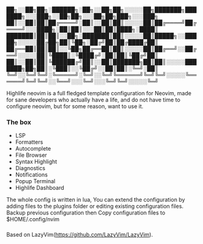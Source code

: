 ██╗░░██╗██╗░██████╗░██╗░░██╗██╗░░░░░██╗███████╗███████╗░░░███╗░░██╗██╗░░░██╗██╗███╗░░░███╗
██║░░██║██║██╔════╝░██║░░██║██║░░░░░██║██╔════╝██╔════╝░░░████╗░██║██║░░░██║██║████╗░████║
███████║██║██║░░██╗░███████║██║░░░░░██║█████╗░░█████╗░░░░░██╔██╗██║╚██╗░██╔╝██║██╔████╔██║
██╔══██║██║██║░░╚██╗██╔══██║██║░░░░░██║██╔══╝░░██╔══╝░░░░░██║╚████║░╚████╔╝░██║██║╚██╔╝██║
██║░░██║██║╚██████╔╝██║░░██║███████╗██║██║░░░░░███████╗██╗██║░╚███║░░╚██╔╝░░██║██║░╚═╝░██║
╚═╝░░╚═╝╚═╝░╚═════╝░╚═╝░░╚═╝╚══════╝╚═╝╚═╝░░░░░╚══════╝╚═╝╚═╝░░╚══╝░░░╚═╝░░░╚═╝╚═╝░░░░░╚═╝


Highlife neovim is a full fledged template configuration for Neovim, made for sane developers who actually have a life, and do not have time to configure neovim, but for some reason, want to use it.

### The box
<ul>
<li>LSP</li>
<li>Formatters</li>
<li>Autocomplete</li>
<li>File Browser</li>
<li>Syntax Highlight</li>
<li>Diagnostics</li>
<li>Notifications</li>
<li>Popup Terminal</li>
<li>Highlife Dashboard</li>
</ul>

The whole config is written in lua, You can extend the configuration by adding files to the plugins folder or editing existing configuration files.
Backup previous configuration then Copy configuration files to $HOME/.config/nvim

### 

Based on LazyVim(https://github.com/LazyVim/LazyVim).
